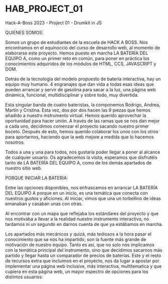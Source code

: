 # HAB_PROJECT_01
Hack-A-Boss 2023 - Project 01 - Drumkit in JS


QUIENES SOMOS:

Somos un grupo de estudiantes de la escuela de HACK A BOSS. Nos encontramos en el equinoccio del curso de desarrollo web, al momento de elaborarse este proyecto. Hemos puesto en marcha LA BATERÍA DEL EQUIPO A, como un primer reto en común, para poner en práctica los conocimientos adquiridos de los módulos de HTML, CCS, JAVASCRIPT y DOM. 
            
Detrás de la tecnología del modelo propuesto de batería interactiva, hay un equipo muy humano. 4 engranajes que dan vida a todas esas ideas que pueden arrancar y servir de gasolina para sacar a la luz, una página web dinámica, funcional, multidisciplinar y sobre todo, muy divertida.

Esta singular banda de cuatro bateristas, la componemos Rodrigo, Andrea, Martín y Cristina. Esta vez, dos por dos hacen las 9 piezas que hemos añadido a nuestro instrumento virtual. Hemos querido aprovechar la oportunidad para hacer unión. A través de las ramas que se nos dan mejor a cada uno, decidimos comenzar el proyecto sacando nuestro primer boceto. Después de esto, hemos querido colaborar los unos con los otros para aportarnos, haciendo que la web mejore a medida que lo hacemos nosotros.  
            
Todos a una y una para todos, nos gustaría poder llegar a poner al alcance de cualquier usuario. Os agradecemos la visita, esperamos que disfrutéis tanto de LA BATERÍA DEL EQUIPO A, como de los demás apartados de nuestro sitio web.

PORQUE INICIAR LA BATERIA:

Entre las opciones disponibles, nos enfrascamos en arrancar LA BATERÍA DEL EQUIPO A porque en un inicio, es una temática que conecta con nuestros gustos y aficiones. Al iniciar, vimos que una un torbellino de ideas emanaban y casaban unas con otras.


Al encontrar con un mapa que reflejaba los estándares del proyecto y que nos motivaba a llevar a la realidad nuestro instrumento interactivo, no tardamos ni un segundo en darnos cuenta de que ya estábamos en marcha. 


Los apartados más mecánicos y quizá, más tediosos a la hora pasar el conocimiento que se nos ha impartido, son la fuente más grande de motivación de nuestro equipo. Tanto es así, que no solo nos implicamos con la temática principal del instrumento, sino que decidimos sacarnos más partido y llegar hasta un comparador de precios de baterías. Este y el resto de recursos extra que incluimos en el proyecto, nos da lugar a apostar por implementar una página web inclusive, más interactiva, multitematica y que cupiera en esta página web, un mayor espectro de opciones para los distintos usuarios.